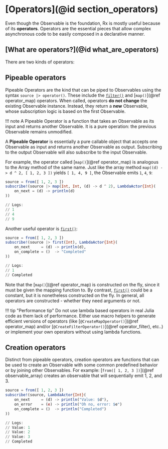 # [Operators](@id section_operators)

Even though the Observable is the foundation, Rx is mostly useful because of its __operators__. Operators are the essential pieces that allow complex asynchronous code to be easily composed in a declarative manner.

## [What are operators?](@id what_are_operators)

There are two kinds of operators:

## Pipeable operators

Pipeable Operators are the kind that can be piped to Observables using the syntax `source |> operator()`. These include the [`filter()`](@ref) and [`map()`](@ref operator_map) operators. When called, operators __do not change__ the existing Observable instance. Instead, they return a __new__ Observable, whose subscription logic is based on the first Observable.

!!! note
    A Pipeable Operator is a function that takes an Observable as its input and returns another Observable. It is a pure operation: the previous Observable remains unmodified.

A __Pipeable Operator__ is essentially a pure callable object that accepts one Observable as input and returns another Observable as output. Subscribing to the output Observable will also subscribe to the input Observable.

For example, the operator called [`map()`](@ref operator_map) is analogous to the Array method of the same name. Just like the array method `map((d) -> d ^ 2, [ 1, 2, 3 ])` yields `[ 1, 4, 9 ]`, the Observable emits `1`, `4`, `9`:

```julia
source = from([ 1, 2, 3 ])
subscribe!(source |> map(Int, Int, (d) -> d ^ 2), LambdaActor{Int}(
    on_next = (d) -> println(d)
))

// Logs:
// 1
// 4
// 9
```

Another useful operator is [`first()`](@ref):

```julia
source = from([ 1, 2, 3 ])
subscribe!(source |> first(Int), LambdaActor{Int}(
    on_next     = (d) -> println(d),
    on_complete = ()  -> "Completed"
))

// Logs:
// 1
// Completed
```

Note that the [`map()`](@ref operator_map) is constructed on the fly, since it must be given the mapping function to. By contrast, [`first()`](@ref) could be a constant, but it is nonetheless constructed on the fly. In general, all operators are constructed - whether they need arguments or not.

!!! tip "Performance tip"
    Do not use lambda based operators in real Julia code as them lack of performance. Either use macro helpers to generate efficient versions of operators (like [`@CreateMapOperator()`](@ref operator_map) and/or [`@CreateFilterOperator()`](@ref operator_filter), etc..) or implement your own operators without using lambda functions.

## Creation operators

Distinct from pipeable operators, creation operators are functions that can be used to create an Observable with some common predefined behavior or by joining other Observables. For example: [`from([ 1, 2, 3 ])`](@ref observable_array) creates an observable that will sequentially emit 1, 2, and 3.

```julia
source = from([ 1, 2, 3 ])
subscribe!(source, LambdaActor{Int}(
    on_next     = (d) -> println("Value: $d"),
    on_error    = (e) -> println("Oh no, error: $e")
    on_complete = ()  -> println("Completed")
))

// Logs:
// Value: 1
// Value: 2
// Value: 3
// Completed
```
